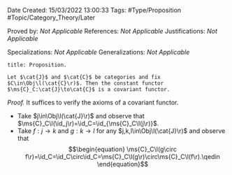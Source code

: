 <div class="topSpace"></div>

Date Created: 15/03/2022 13:00:33
Tags: #Type/Proposition #Topic/Category_Theory/Later

Proved by: <i>Not Applicable</i>
References: <i>Not Applicable</i>
Justifications: <i>Not Applicable</i>

Specializations: <i>Not Applicable</i>
Generalizations: <i>Not Applicable</i>

``` ad-Proposition
title: Proposition.

Let $\cat{J}$ and $\cat{C}$ be categories and fix $C\in\Obj\l(\cat{C}\r)$. Then the constant functor $\ms{C}_C:\cat{J}\to\cat{C}$ is a covariant functor.

```

<i>Proof.</i> It suffices to verify the axioms of a covariant functor.
* Take $j\in\Obj\l(\cat{J}\r)$ and observe that $\ms{C}_C\l(\id_j\r)=\id_C=\id_{\ms{C}_C\l(j\r)}$.
* Take $f:j\to k$ and $g:k\to l$ for any $j,k,l\in\Obj\l(\cat{J}\r)$ and observe that
$$\begin{equation}
    \ms{C}_C\l(g\circ f\r)=\id_C=\id_C\circ\id_C=\ms{C}_C\l(g\r)\circ\ms{C}_C\l(f\r).\qedin
\end{equation}$$
